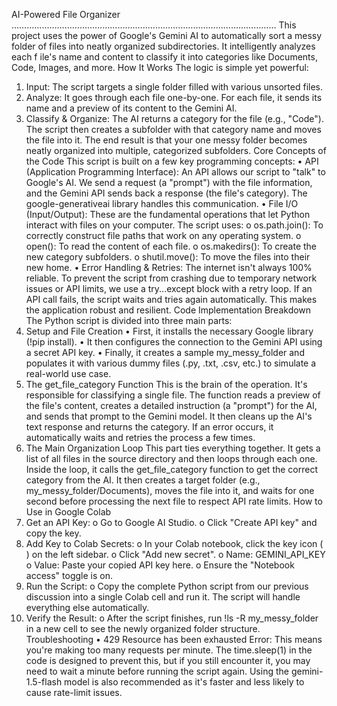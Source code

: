 AI-Powered File Organizer 
…………………………………………………………………………………………… 
This project uses the power of Google's Gemini AI to automatically sort a messy 
folder of files into neatly organized subdirectories. It intelligently analyzes each 
f
 ile's name and content to classify it into categories like Documents, Code, 
Images, and more. 
How It Works 
The logic is simple yet powerful: 
1. Input: The script targets a single folder filled with various unsorted files. 
2. Analyze: It goes through each file one-by-one. For each file, it sends its 
name and a preview of its content to the Gemini AI. 
3. Classify & Organize: The AI returns a category for the file (e.g., "Code"). 
The script then creates a subfolder with that category name and moves 
the file into it. 
The end result is that your one messy folder becomes neatly organized into 
multiple, categorized subfolders. 
Core Concepts of the Code 
This script is built on a few key programming concepts: 
• API (Application Programming Interface): An API allows our script to 
"talk" to Google's AI. We send a request (a "prompt") with the file 
information, and the Gemini API sends back a response (the file's 
category). The google-generativeai library handles this communication. 
• File I/O (Input/Output): These are the fundamental operations that let 
Python interact with files on your computer. The script uses: 
o os.path.join(): To correctly construct file paths that work on any 
operating system. 
o open(): To read the content of each file. 
o os.makedirs(): To create the new category subfolders. 
o shutil.move(): To move the files into their new home. 
• Error Handling & Retries: The internet isn't always 100% reliable. To 
prevent the script from crashing due to temporary network issues or API 
limits, we use a try...except block with a retry loop. If an API call fails, the 
script waits and tries again automatically. This makes the application 
robust and resilient. 
Code Implementation Breakdown 
The Python script is divided into three main parts: 
1. Setup and File Creation 
• First, it installs the necessary Google library (!pip install). 
• It then configures the connection to the Gemini API using a secret API 
key. 
• Finally, it creates a sample my_messy_folder and populates it with 
various dummy files (.py, .txt, .csv, etc.) to simulate a real-world use case. 
2. The get_file_category Function 
This is the brain of the operation. It's responsible for classifying a single file. 
The function reads a preview of the file's content, creates a detailed instruction 
(a "prompt") for the AI, and sends that prompt to the Gemini model. It then 
cleans up the AI's text response and returns the category. If an error occurs, it 
automatically waits and retries the process a few times. 
3. The Main Organization Loop 
This part ties everything together. It gets a list of all files in the source directory 
and then loops through each one. Inside the loop, it calls the get_file_category 
function to get the correct category from the AI. It then creates a target folder 
(e.g., my_messy_folder/Documents), moves the file into it, and waits for one 
second before processing the next file to respect API rate limits. 
How to Use in Google Colab 
1. Get an API Key: 
o Go to Google AI Studio. 
o Click "Create API key" and copy the key. 
2. Add Key to Colab Secrets: 
o In your Colab notebook, click the key icon ( ) on the left sidebar. 
o Click "Add new secret". 
o Name: GEMINI_API_KEY 
o Value: Paste your copied API key here. 
o Ensure the "Notebook access" toggle is on. 
3. Run the Script: 
o Copy the complete Python script from our previous discussion into 
a single Colab cell and run it. The script will handle everything else 
automatically. 
4. Verify the Result: 
o After the script finishes, run !ls -R my_messy_folder in a new cell 
to see the newly organized folder structure. 
Troubleshooting 
• 429 Resource has been exhausted Error: This means you're making too 
many requests per minute. The time.sleep(1) in the code is designed to 
prevent this, but if you still encounter it, you may need to wait a minute 
before running the script again. Using the gemini-1.5-flash model is also 
recommended as it's faster and less likely to cause rate-limit issues. 
